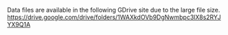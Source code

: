Data files are available in the following GDrive site due to the large file size.
https://drive.google.com/drive/folders/1WAXkdOVb9DgNwmbpc3lX8s2RYJYX9Q1A
